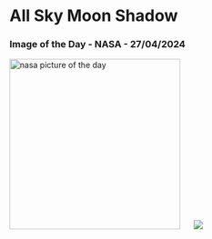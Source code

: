 # All Sky Moon Shadow
### Image of the Day - NASA - 27/04/2024
<img src="https://apod.nasa.gov/apod/image/2404/tse20240408h14_1024.jpg" alt="nasa picture of the day" width="300"/>&nbsp; &nbsp; &nbsp; <img src="https://github-readme-streak-stats.herokuapp.com/?user=tempo-riz&theme=dracula" >



  
